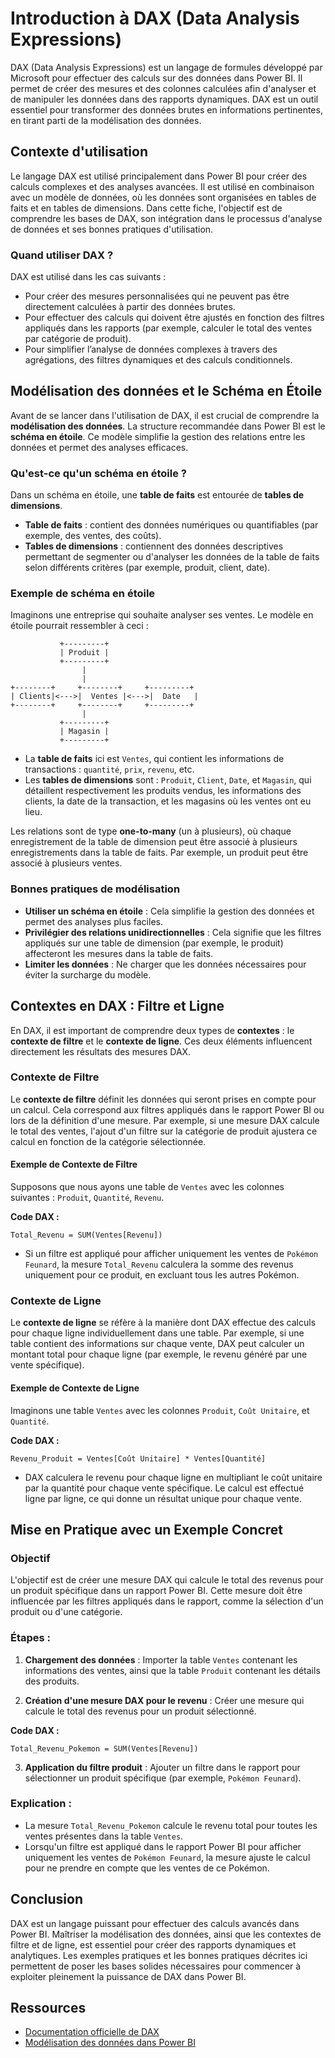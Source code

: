 # Introduction à DAX (Data Analysis Expressions)

DAX (Data Analysis Expressions) est un langage de formules développé par Microsoft pour effectuer des calculs sur des données dans Power BI. Il permet de créer des mesures et des colonnes calculées afin d'analyser et de manipuler les données dans des rapports dynamiques. DAX est un outil essentiel pour transformer des données brutes en informations pertinentes, en tirant parti de la modélisation des données.

## Contexte d'utilisation

Le langage DAX est utilisé principalement dans Power BI pour créer des calculs complexes et des analyses avancées. Il est utilisé en combinaison avec un modèle de données, où les données sont organisées en tables de faits et en tables de dimensions. Dans cette fiche, l'objectif est de comprendre les bases de DAX, son intégration dans le processus d'analyse de données et ses bonnes pratiques d'utilisation.

### Quand utiliser DAX ?
DAX est utilisé dans les cas suivants :
- Pour créer des mesures personnalisées qui ne peuvent pas être directement calculées à partir des données brutes.
- Pour effectuer des calculs qui doivent être ajustés en fonction des filtres appliqués dans les rapports (par exemple, calculer le total des ventes par catégorie de produit).
- Pour simplifier l’analyse de données complexes à travers des agrégations, des filtres dynamiques et des calculs conditionnels.

## Modélisation des données et le Schéma en Étoile

Avant de se lancer dans l'utilisation de DAX, il est crucial de comprendre la **modélisation des données**. La structure recommandée dans Power BI est le **schéma en étoile**. Ce modèle simplifie la gestion des relations entre les données et permet des analyses efficaces.

### Qu'est-ce qu'un schéma en étoile ?

Dans un schéma en étoile, une **table de faits** est entourée de **tables de dimensions**. 

- **Table de faits** : contient des données numériques ou quantifiables (par exemple, des ventes, des coûts).
- **Tables de dimensions** : contiennent des données descriptives permettant de segmenter ou d'analyser les données de la table de faits selon différents critères (par exemple, produit, client, date).

### Exemple de schéma en étoile

Imaginons une entreprise qui souhaite analyser ses ventes. Le modèle en étoile pourrait ressembler à ceci :

```
           +---------+
           | Produit |
           +---------+
                |
                |
+--------+     +--------+     +---------+
| Clients|<--->|  Ventes |<--->|  Date   |
+--------+     +--------+     +---------+
                |
           +---------+
           | Magasin |
           +---------+
```

- La **table de faits** ici est `Ventes`, qui contient les informations de transactions : `quantité`, `prix`, `revenu`, etc.
- Les **tables de dimensions** sont : `Produit`, `Client`, `Date`, et `Magasin`, qui détaillent respectivement les produits vendus, les informations des clients, la date de la transaction, et les magasins où les ventes ont eu lieu.

Les relations sont de type **one-to-many** (un à plusieurs), où chaque enregistrement de la table de dimension peut être associé à plusieurs enregistrements dans la table de faits. Par exemple, un produit peut être associé à plusieurs ventes.

### Bonnes pratiques de modélisation
- **Utiliser un schéma en étoile** : Cela simplifie la gestion des données et permet des analyses plus faciles.
- **Privilégier des relations unidirectionnelles** : Cela signifie que les filtres appliqués sur une table de dimension (par exemple, le produit) affecteront les mesures dans la table de faits.
- **Limiter les données** : Ne charger que les données nécessaires pour éviter la surcharge du modèle.

## Contextes en DAX : Filtre et Ligne

En DAX, il est important de comprendre deux types de **contextes** : le **contexte de filtre** et le **contexte de ligne**. Ces deux éléments influencent directement les résultats des mesures DAX.

### Contexte de Filtre
Le **contexte de filtre** définit les données qui seront prises en compte pour un calcul. Cela correspond aux filtres appliqués dans le rapport Power BI ou lors de la définition d'une mesure. Par exemple, si une mesure DAX calcule le total des ventes, l'ajout d'un filtre sur la catégorie de produit ajustera ce calcul en fonction de la catégorie sélectionnée.

#### Exemple de Contexte de Filtre
Supposons que nous ayons une table de `Ventes` avec les colonnes suivantes : `Produit`, `Quantité`, `Revenu`.

**Code DAX :**  
```dax
Total_Revenu = SUM(Ventes[Revenu])
```

- Si un filtre est appliqué pour afficher uniquement les ventes de `Pokémon Feunard`, la mesure `Total_Revenu` calculera la somme des revenus uniquement pour ce produit, en excluant tous les autres Pokémon.

### Contexte de Ligne
Le **contexte de ligne** se réfère à la manière dont DAX effectue des calculs pour chaque ligne individuellement dans une table. Par exemple, si une table contient des informations sur chaque vente, DAX peut calculer un montant total pour chaque ligne (par exemple, le revenu généré par une vente spécifique).

#### Exemple de Contexte de Ligne
Imaginons une table `Ventes` avec les colonnes `Produit`, `Coût Unitaire`, et `Quantité`.

**Code DAX :**  
```dax
Revenu_Produit = Ventes[Coût Unitaire] * Ventes[Quantité]
```

- DAX calculera le revenu pour chaque ligne en multipliant le coût unitaire par la quantité pour chaque vente spécifique. Le calcul est effectué ligne par ligne, ce qui donne un résultat unique pour chaque vente.

## Mise en Pratique avec un Exemple Concret

### Objectif
L'objectif est de créer une mesure DAX qui calcule le total des revenus pour un produit spécifique dans un rapport Power BI. Cette mesure doit être influencée par les filtres appliqués dans le rapport, comme la sélection d'un produit ou d'une catégorie.

### Étapes :

1. **Chargement des données** :
   Importer la table `Ventes` contenant les informations des ventes, ainsi que la table `Produit` contenant les détails des produits.

2. **Création d'une mesure DAX pour le revenu** :
   Créer une mesure qui calcule le total des revenus pour un produit sélectionné.

**Code DAX :**  
```dax
Total_Revenu_Pokemon = SUM(Ventes[Revenu])
```

3. **Application du filtre produit** :
   Ajouter un filtre dans le rapport pour sélectionner un produit spécifique (par exemple, `Pokémon Feunard`).

### Explication :
- La mesure `Total_Revenu_Pokemon` calcule le revenu total pour toutes les ventes présentes dans la table `Ventes`.
- Lorsqu'un filtre est appliqué dans le rapport Power BI pour afficher uniquement les ventes de `Pokémon Feunard`, la mesure ajuste le calcul pour ne prendre en compte que les ventes de ce Pokémon.

## Conclusion

DAX est un langage puissant pour effectuer des calculs avancés dans Power BI. Maîtriser la modélisation des données, ainsi que les contextes de filtre et de ligne, est essentiel pour créer des rapports dynamiques et analytiques. Les exemples pratiques et les bonnes pratiques décrites ici permettent de poser les bases solides nécessaires pour commencer à exploiter pleinement la puissance de DAX dans Power BI.

## Ressources
- [Documentation officielle de DAX](https://docs.microsoft.com/fr-fr/dax/)
- [Modélisation des données dans Power BI](https://docs.microsoft.com/fr-fr/power-bi/guidance/star-schema)
